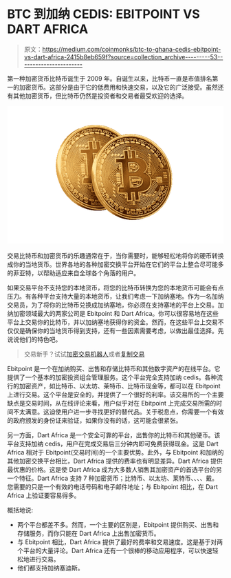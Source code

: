 # BTC 到加纳 CEDIS: EBITPOINT VS DART AFRICA

> 原文：<https://medium.com/coinmonks/btc-to-ghana-cedis-ebitpoint-vs-dart-africa-2415b8eb659f?source=collection_archive---------53----------------------->

第一种加密货币比特币诞生于 2009 年。自诞生以来，比特币一直是市值排名第一的加密货币。这部分是由于它的低费用和快速交易，以及它的广泛接受。虽然还有其他加密货币，但比特币仍然是投资者和交易者最受欢迎的选择。

![](img/fcfcca9470d93675d6e03507c89fe05c.png)

交易比特币和加密货币的乐趣通常在于，当你需要时，能够轻松地将你的硬币转换成你的当地货币。世界各地的各种加密交换平台开始在它们的平台上整合尽可能多的菲亚特，以帮助适应来自全球各个角落的用户。

如果交易平台不支持您的本地货币，将您的比特币转换为您的本地货币可能会有点压力。有各种平台支持大量的本地货币，让我们考虑一下加纳塞地。作为一名加纳交易员，为了将你的比特币兑换成加纳塞地，你必须在支持塞地的平台上交易。加纳加密领域最大的两家公司是 Ebitpoint 和 Dart Africa。你可以很容易地在这些平台上交易你的比特币，并以加纳塞地获得你的资金。然而，在这些平台上交易不仅仅是确保你的当地货币得到支持，还有一些因素需要考虑，以做出最佳选择。先说说他们的特色吧。

> 交易新手？试试[加密交易机器人](/coinmonks/crypto-trading-bot-c2ffce8acb2a)或者[复制交易](/coinmonks/top-10-crypto-copy-trading-platforms-for-beginners-d0c37c7d698c)

Ebitpoint 是一个在加纳购买、出售和存储比特币和其他数字资产的在线平台。它提供了一个基本的加密投资组合管理服务。这个平台完全支持加纳 cedis。各种流行的加密资产，如比特币、以太坊、莱特币、比特币现金等，都可以在 Ebitpoint 上进行交易。这个平台是安全的，并提供了一个很好的利率。该交易所的一个主要缺点是交易时间，从在线评论来看，用户似乎对在 Ebitpoint 上完成交易所需的时间不太满意。这迫使用户进一步寻找更好的替代品。关于税息点，你需要一个有效的政府颁发的身份证来验证，如果你没有的话，这可能会很紧张。

另一方面，Dart Africa 是一个安全可靠的平台，出售你的比特币和其他硬币。该平台支持加纳 cedis，用户在完成交易后三分钟内即可免费获得现金。这是 Dart Africa 相对于 Ebitpoint(交易时间)的一个主要优势。此外，与 Ebitpoint 和加纳的其他加密交换平台相比，Dart Africa 提供的费率也有明显差异。Dart Africa 提供最优惠的价格。这是使 Dart Africa 成为大多数人销售其加密资产的首选平台的另一个特征。Dart Africa 支持 7 种加密货币；比特币、以太坊、莱特币、、、、戴。您需要的只是一个有效的电话号码和电子邮件地址；与 Ebitpoint 相比，在 Dart Africa 上验证要容易得多。

概括地说:

*   两个平台都差不多。然而，一个主要的区别是，Ebitpoint 提供购买、出售和存储服务，而你只能在 Dart Africa 上出售加密货币。
*   与 Ebitpoint 相比，Dart Africa 提供了最好的费率和交易速度。这是基于对两个平台的大量评论。Dart Africa 还有一个很棒的移动应用程序，可以快速轻松地进行交易。
*   他们都支持加纳塞迪斯。